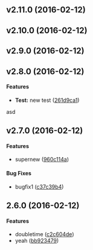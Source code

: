 <a name="v2.11.0"></a>
## v2.11.0 (2016-02-12)




<a name="v2.10.0"></a>
## v2.10.0 (2016-02-12)

<a name="v2.9.0"></a>
## v2.9.0 (2016-02-12)



<a name="v2.8.0"></a>
## v2.8.0 (2016-02-12)


#### Features

* **Test:**  new test ([261d9ca1](261d9ca1))



<a name="v2.7.0"></a>
asd
## v2.7.0 (2016-02-12)


#### Features

*   supernew ([960c114a](960c114a))

#### Bug Fixes

*   bugfix1 ([c37c39b4](c37c39b4))



<a name="2.6.0"></a>
## 2.6.0 (2016-02-12)


#### Features

*   doubletime ([c2c604de](c2c604de))
*   yeah ([bb923479](bb923479))



